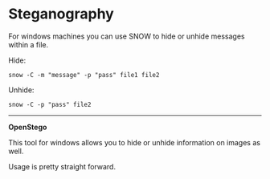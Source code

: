 # Steganography

For windows machines you can use SNOW to hide or unhide messages within a file.

Hide:

````
snow -C -m "message" -p "pass" file1 file2
````

Unhide:

````
snow -C -p "pass" file2
````

-------------------------------

**OpenStego**

This tool for windows allows you to hide or unhide information on images as well.

Usage is pretty straight forward.
